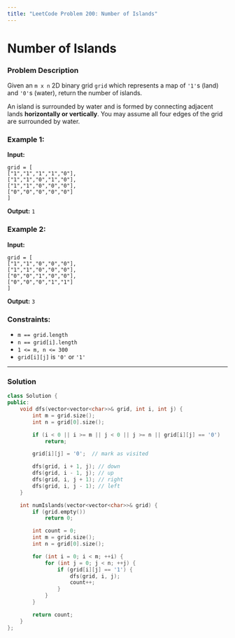 ```yaml
---
title: "LeetCode Problem 200: Number of Islands"
---
```


# Number of Islands

### Problem Description

Given an `m x n` 2D binary grid `grid` which represents a map of `'1'`s (land) and `'0'`s (water), return the number of islands.

An island is surrounded by water and is formed by connecting adjacent lands **horizontally or vertically**. You may assume all four edges of the grid are surrounded by water.

### Example 1:

**Input:**

```
grid = [
["1","1","1","1","0"],
["1","1","0","1","0"],
["1","1","0","0","0"],
["0","0","0","0","0"]
]
```

**Output:** `1`

### Example 2:

**Input:**

```
grid = [
["1","1","0","0","0"],
["1","1","0","0","0"],
["0","0","1","0","0"],
["0","0","0","1","1"]
]
```

**Output:** `3`

### Constraints:

- `m == grid.length`
- `n == grid[i].length`
- `1 <= m, n <= 300`
- `grid[i][j]` is `'0'` or `'1'`

---

### Solution

```cpp
class Solution {
public:
    void dfs(vector<vector<char>>& grid, int i, int j) {
        int m = grid.size();
        int n = grid[0].size();

        if (i < 0 || i >= m || j < 0 || j >= n || grid[i][j] == '0')
            return;

        grid[i][j] = '0';  // mark as visited

        dfs(grid, i + 1, j); // down
        dfs(grid, i - 1, j); // up
        dfs(grid, i, j + 1); // right
        dfs(grid, i, j - 1); // left
    }

    int numIslands(vector<vector<char>>& grid) {
        if (grid.empty())
            return 0;

        int count = 0;
        int m = grid.size();
        int n = grid[0].size();

        for (int i = 0; i < m; ++i) {
            for (int j = 0; j < n; ++j) {
                if (grid[i][j] == '1') {
                    dfs(grid, i, j);
                    count++;
                }
            }
        }

        return count;
    }
};
```